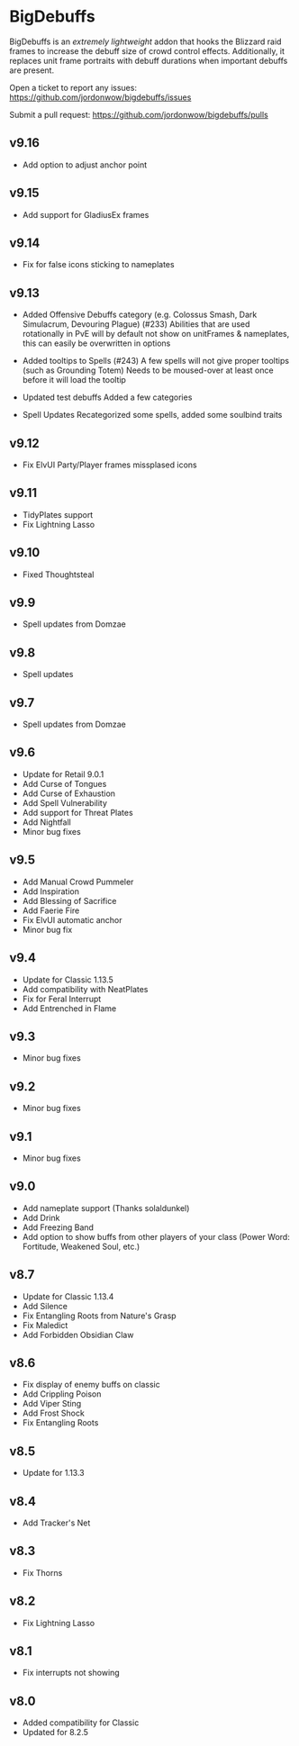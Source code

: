 # BigDebuffs

BigDebuffs is an _extremely lightweight_ addon that hooks the Blizzard raid frames to increase the debuff size of crowd control effects. Additionally, it replaces unit frame portraits with debuff durations when important debuffs are present.

Open a ticket to report any issues:
https://github.com/jordonwow/bigdebuffs/issues

Submit a pull request:
https://github.com/jordonwow/bigdebuffs/pulls

## v9.16
* Add option to adjust anchor point

## v9.15
* Add support for GladiusEx frames

## v9.14
* Fix for false icons sticking to nameplates

## v9.13
* Added Offensive Debuffs category (e.g. Colossus Smash, Dark Simulacrum, Devouring Plague) (#233)
Abilities that are used rotationally in PvE will by default not show on unitFrames & nameplates, this can easily be overwritten in options

* Added tooltips to Spells (#243)
A few spells will not give proper tooltips (such as Grounding Totem)
Needs to be moused-over at least once before it will load the tooltip

* Updated test debuffs
Added a few categories

* Spell Updates
Recategorized some spells, added some soulbind traits

## v9.12
* Fix ElvUI Party/Player frames missplased icons

## v9.11
* TidyPlates support
* Fix Lightning Lasso

## v9.10
* Fixed Thoughtsteal

## v9.9
* Spell updates from Domzae

## v9.8
* Spell updates

## v9.7
* Spell updates from Domzae

## v9.6
* Update for Retail 9.0.1
* Add Curse of Tongues
* Add Curse of Exhaustion
* Add Spell Vulnerability
* Add support for Threat Plates
* Add Nightfall
* Minor bug fixes

## v9.5
* Add Manual Crowd Pummeler
* Add Inspiration
* Add Blessing of Sacrifice
* Add Faerie Fire
* Fix ElvUI automatic anchor
* Minor bug fix

## v9.4
* Update for Classic 1.13.5
* Add compatibility with NeatPlates
* Fix for Feral Interrupt
* Add Entrenched in Flame

## v9.3
* Minor bug fixes

## v9.2
* Minor bug fixes

## v9.1
* Minor bug fixes

## v9.0
* Add nameplate support (Thanks solaldunkel)
* Add Drink
* Add Freezing Band
* Add option to show buffs from other players of your class (Power Word: Fortitude, Weakened Soul, etc.)

## v8.7
* Update for Classic 1.13.4
* Add Silence
* Fix Entangling Roots from Nature's Grasp
* Fix Maledict
* Add Forbidden Obsidian Claw

## v8.6
* Fix display of enemy buffs on classic
* Add Crippling Poison
* Add Viper Sting
* Add Frost Shock
* Fix Entangling Roots

## v8.5
* Update for 1.13.3

## v8.4
* Add Tracker's Net

## v8.3
* Fix Thorns

## v8.2
* Fix Lightning Lasso

## v8.1
* Fix interrupts not showing

## v8.0
* Added compatibility for Classic
* Updated for 8.2.5

